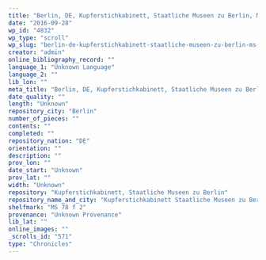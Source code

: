 ```yaml
---
title: "Berlin, DE, Kupferstichkabinett, Staatliche Museen zu Berlin, MS 78 f 2"
date: "2016-09-28"
wp_id: "4832"
wp_type: "scroll"
wp_slug: "berlin-de-kupferstichkabinett-staatliche-museen-zu-berlin-ms-78-f-2"
creator: "admin"
online_bibliography_record: ""
language_1: "Unknown Language"
language_2: ""
lib_lon: ""
meta_title: "Berlin, DE, Kupferstichkabinett, Staatliche Museen zu Berlin, MS 78 f 2"
date_quality: ""
length: "Unknown"
repository_city: "Berlin"
number_of_pieces: ""
contents: ""
completed: ""
repository_nation: "DE"
orientation: ""
description: ""
prov_lon: ""
date_start: "Unknown"
prov_lat: ""
width: "Unknown"
repository: "Kupferstichkabinett, Staatliche Museen zu Berlin"
repository_name_and_city: "Kupferstichkabinett Staatliche Museen zu Berlin, Berlin DE"
shelfmark: "MS 78 f 2"
provenance: "Unknown Provenance"
lib_lat: ""
online_images: ""
_scrolls_id: "571"
type: "Chronicles"
---
```



